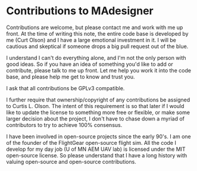 # Contributions to MAdesigner

Contributions are welcome, but please contact me and work with me up
front.  At the time of writing this note, the entire code base is
developed by me (Curt Olson) and I have a large emotional investment
in it.  I will be cautious and skeptical if someone drops a big pull
request out of the blue.

I understand I can't do everything alone, and I'm not the only person
with good ideas.  So if you have an idea of something you'd like to
add or contribute, please talk to me up front.  Let me help you work
it into the code base, and please help me get to know and trust you.

I ask that all contributions be GPLv3 compatible.

I further require that ownership/copyright of any contributions be
assigned to Curtis L. Olson.  The intent of this requirement is so
that later if I would like to update the license to something more
free or flexible, or make some larger decision about the project, I
don't have to chase down a myriad of contributors to try to achieve
100% consensus.

I have been involved in open-source projects since the early 90's.  I
am one of the founder of the FlightGear open-source flight sim.  All
the code I develop for my day job (U of MN AEM UAV lab) is licensed
under the MIT open-source license.  So please understand that I have a
long history with valuing open-source and open-source contributions.
